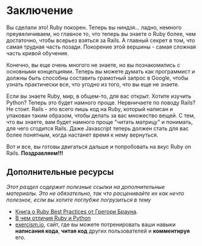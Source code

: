 # Заключение

Вы сделали это! Ruby покорен. Теперь вы ниндзя... ладно, немного преувеличиваем, но главное то, что теперь вы знаете о Ruby более, чем достаточно, чтобы всерьез взяться за Rails. А главный секрет в том, что самая трудная часть позади. Покорение этой вершины - самая сложная часть кривой обучения.

Конечно, вы еще очень многого не знаете, но вы познакомились с основными концепциями. Теперь вы можете думать как программист и должны быть способны составить грамотный запрос в Google, чтобы узнать практически все, что угодно из того, что вы еще не знаете.

Если вы знаете Ruby, мир, в общем-то, для вас открыт. Хотите изучить Python? Теперь это будет намного проще. Нервничаете по поводу Rails? Не стоит. Rails - это всего лишь код на Ruby, который написан и упакован таким образом, чтобы делать за вас множество вещей. С тем, что вы знаете, вам будет намного проще "читать матрицу" и понимать, для чего сгодится Rails. Даже Javascript теперь должен стать для вас более понятным, когда настанет время к нему вернуться.

Вот и все, вы готовы двигаться дальше и попробовать на вкус Ruby on Rails. **Поздравляем!!!**

## Дополнительные ресурсы

*Этот раздел содержит полезные ссылки на дополнительные материалы. Это не обязательно, так что расценивайте их как нечто полезное, если вы хотите поглубже погрузиться в тему*


* [Книга о Ruby Best Practices от Грегори Брауна](http://it-ebooks.info/book/178/).
* [В чем отличия Ruby и Python](http://stackoverflow.com/questions/1113611/what-does-ruby-have-that-python-doesnt-and-vice-versa?rq=1)
* [exercism.io](http://exercism.io/), сайт, где вы можете потренировать ваши навыки **написания кода**, **читая код** других пользователей и **комментируя** его.
